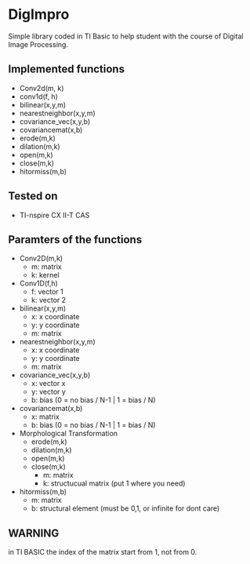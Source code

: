 # DigImpro
Simple library coded in TI Basic to help student with the course of Digital Image Processing.
## Implemented functions
- Conv2d(m, k)
- conv1d(f, h)
- bilinear(x,y,m)
- nearestneighbor(x,y,m)
- covariance_vec(x,y,b)
- covariancemat(x,b)
- erode(m,k)
- dilation(m,k)
- open(m,k)
- close(m,k)
- hitormiss(m,b)
## Tested on
- TI-nspire CX II-T CAS
## Paramters of the functions
- Conv2D(m,k)
  - m: matrix
  - k: kernel
- Conv1D(f,h)
  - f: vector 1
  - k: vector 2
- bilinear(x,y,m)
    - x: x coordinate
    - y: y coordinate
    - m: matrix
- nearestneighbor(x,y,m)
    - x: x coordinate
    - y: y coordinate
    - m: matrix
- covariance_vec(x,y,b)
    - x: vector x
    - y: vector y
    - b: bias (0 = no bias / N-1  |   1 = bias / N)
- covariancemat(x,b)
    - x: matrix
    - b: bias (0 = no bias / N-1  |   1 = bias / N)
- Morphological Transformation
    - erode(m,k)
    - dilation(m,k)
    - open(m,k)
    - close(m,k)
        - m: matrix
        - k: structucual matrix (put 1 where you need)
- hitormiss(m,b)
	- m: matrix
	- b: structural element (must be 0,1, or infinite for dont care)
    
## WARNING
in TI BASIC the index of the matrix start from 1, not from 0.